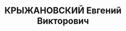 ---
title: КРЫЖАНОВСКИЙ Евгений Викторович
description: "1899 р.н., с. Замок Нестеровського р-ну Львівської обл., прож. м. Бершадь,\
  \ українець, із селян, освіта початкова, помічник уповноваженого комітету заготівель\
  \ Раднаркому. \n  Арешт. 20.08.1937 р. Звинувач. за ст. 54-7, 8, 11 КК УРСР. За\
  \ вироком Верховного суду СРСР від 26.10.1937 р. розстріляний 27.10.1937 р. \n \
  \ Реабіл. 05.08.1997 р."
---